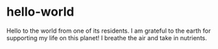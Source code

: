 # hello-world
Hello to the world from one of its residents.
I am grateful to the earth for supporting my life on this planet! I breathe the air and take in nutrients.
